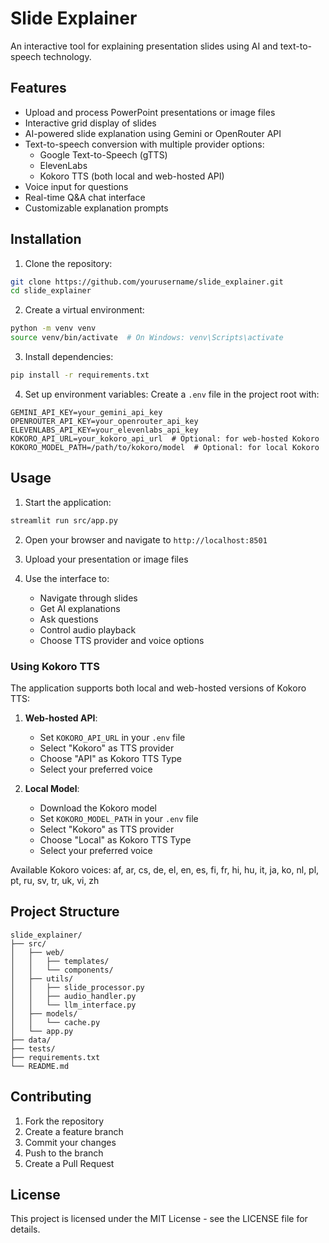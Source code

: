 # Slide Explainer

An interactive tool for explaining presentation slides using AI and text-to-speech technology.

## Features

- Upload and process PowerPoint presentations or image files
- Interactive grid display of slides
- AI-powered slide explanation using Gemini or OpenRouter API
- Text-to-speech conversion with multiple provider options:
  - Google Text-to-Speech (gTTS)
  - ElevenLabs
  - Kokoro TTS (both local and web-hosted API)
- Voice input for questions
- Real-time Q&A chat interface
- Customizable explanation prompts

## Installation

1. Clone the repository:
```bash
git clone https://github.com/yourusername/slide_explainer.git
cd slide_explainer
```

2. Create a virtual environment:
```bash
python -m venv venv
source venv/bin/activate  # On Windows: venv\Scripts\activate
```

3. Install dependencies:
```bash
pip install -r requirements.txt
```

4. Set up environment variables:
Create a `.env` file in the project root with:
```
GEMINI_API_KEY=your_gemini_api_key
OPENROUTER_API_KEY=your_openrouter_api_key
ELEVENLABS_API_KEY=your_elevenlabs_api_key
KOKORO_API_URL=your_kokoro_api_url  # Optional: for web-hosted Kokoro
KOKORO_MODEL_PATH=/path/to/kokoro/model  # Optional: for local Kokoro
```

## Usage

1. Start the application:
```bash
streamlit run src/app.py
```

2. Open your browser and navigate to `http://localhost:8501`

3. Upload your presentation or image files

4. Use the interface to:
   - Navigate through slides
   - Get AI explanations
   - Ask questions
   - Control audio playback
   - Choose TTS provider and voice options

### Using Kokoro TTS

The application supports both local and web-hosted versions of Kokoro TTS:

1. **Web-hosted API**:
   - Set `KOKORO_API_URL` in your `.env` file
   - Select "Kokoro" as TTS provider
   - Choose "API" as Kokoro TTS Type
   - Select your preferred voice

2. **Local Model**:
   - Download the Kokoro model
   - Set `KOKORO_MODEL_PATH` in your `.env` file
   - Select "Kokoro" as TTS provider
   - Choose "Local" as Kokoro TTS Type
   - Select your preferred voice

Available Kokoro voices: af, ar, cs, de, el, en, es, fi, fr, hi, hu, it, ja, ko, nl, pl, pt, ru, sv, tr, uk, vi, zh

## Project Structure

```
slide_explainer/
├── src/
│   ├── web/
│   │   ├── templates/
│   │   └── components/
│   ├── utils/
│   │   ├── slide_processor.py
│   │   ├── audio_handler.py
│   │   └── llm_interface.py
│   ├── models/
│   │   └── cache.py
│   └── app.py
├── data/
├── tests/
├── requirements.txt
└── README.md
```

## Contributing

1. Fork the repository
2. Create a feature branch
3. Commit your changes
4. Push to the branch
5. Create a Pull Request

## License

This project is licensed under the MIT License - see the LICENSE file for details. 